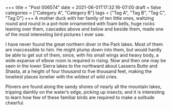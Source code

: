 +++
title = "Post 006574"
date = 2021-06-01T17:32:16-07:00
draft = false
categories = ["Category A", "Category B"]
tags = ["Tag A", "Tag B", "Tag C", "Tag D"]
+++
A mother duck with her family of ten little ones, waltzing round and round in a pot-hole ornamented with foam bells, huge rocks leaning over them, cascades above and below and beside them, made one of the most interesting bird pictures I ever saw.

I have never found the great northern diver in the Park lakes. Most of them are inaccessible to him. He might plump down into them, but would hardly be able to get out of them, since, with his small wings and heavy body, a wide expanse of elbow room is required in rising. Now and then one may be seen in the lower Sierra lakes to the northward about Lassens Butte and Shasta, at a height of four thousand to five thousand feet, making the loneliest places lonelier with the wildest of wild cries.

Plovers are found along the sandy shores of nearly all the mountain lakes, tripping daintily on the water’s edge, picking up insects; and it is interesting to learn how few of these familiar birds are required to make a solitude cheerful.
